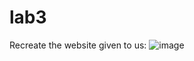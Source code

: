 # lab3
Recreate the website given to us: 
![image](https://user-images.githubusercontent.com/89441311/188820915-2a4536cf-2474-4a0a-b8c6-68af6c1f90b7.png)

